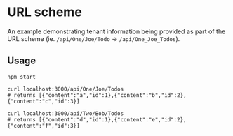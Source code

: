# URL scheme

An example demonstrating tenant information being provided as part of the URL
scheme (ie. `/api/One/Joe/Todo` -> `/api/One_Joe_Todos`).

## Usage

```shell
npm start

curl localhost:3000/api/One/Joe/Todos
# returns [{"content":"a","id":1},{"content":"b","id":2},{"content":"c","id":3}]

curl localhost:3000/api/Two/Bob/Todos
# returns [{"content":"d","id":1},{"content":"e","id":2},{"content":"f","id":3}]
```

